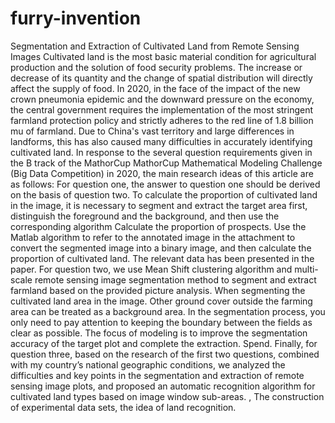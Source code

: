 # furry-invention
Segmentation and Extraction of Cultivated Land from Remote Sensing Images 
Cultivated land is the most basic material condition for agricultural production and the solution of food security problems. The increase or decrease of its quantity and the change of spatial distribution will directly affect the supply of food.
In 2020, in the face of the impact of the new crown pneumonia epidemic and the downward pressure on the economy, the central government requires the implementation of the most stringent farmland protection policy and strictly adheres to the red line of 1.8 billion mu of farmland. Due to China's vast territory and large differences in landforms, this has also caused many difficulties in accurately identifying cultivated land.
In response to the several question requirements given in the B track of the MathorCup MathorCup Mathematical Modeling Challenge (Big Data Competition) in 2020, the main research ideas of this article are as follows:
For question one, the answer to question one should be derived on the basis of question two. To calculate the proportion of cultivated land in the image, it is necessary to segment and extract the target area first, distinguish the foreground and the background, and then use the corresponding algorithm Calculate the proportion of prospects. Use the Matlab algorithm to refer to the annotated image in the attachment to convert the segmented image into a binary image, and then calculate the proportion of cultivated land. The relevant data has been presented in the paper.
For question two, we use Mean Shift clustering algorithm and multi-scale remote sensing image segmentation method to segment and extract farmland based on the provided picture analysis. When segmenting the cultivated land area in the image. Other ground cover outside the farming area can be treated as a background area. In the segmentation process, you only need to pay attention to keeping the boundary between the fields as clear as possible. The focus of modeling is to improve the segmentation accuracy of the target plot and complete the extraction. Spend.
Finally, for question three, based on the research of the first two questions, combined with my country’s national geographic conditions, we analyzed the difficulties and key points in the segmentation and extraction of remote sensing image plots, and proposed an automatic recognition algorithm for cultivated land types based on image window sub-areas. , The construction of experimental data sets, the idea of ​​land recognition. 
